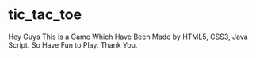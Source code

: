 # tic_tac_toe
Hey Guys This is a Game Which Have Been Made by HTML5, CSS3, Java Script. So Have Fun to Play.  Thank You.

